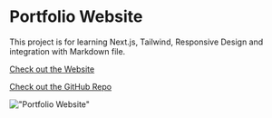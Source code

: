 # Portfolio Website
This project is for learning Next.js, Tailwind, Responsive Design and integration with Markdown file.

[Check out the Website](https://portfolio.xaiphersk.com)

[Check out the GitHub Repo](https://github.com/sif332/react-calculator)

!["Portfolio Website"](https://i.imgur.com/7MMHvgY.png)
